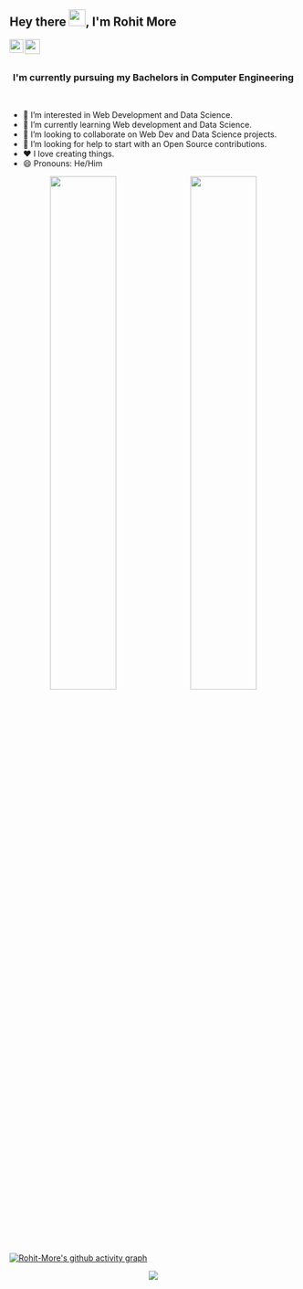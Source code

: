 ## Hey there <img src="https://github.com/TheDudeThatCode/TheDudeThatCode/blob/master/Assets/Hi.gif" width="29px">, I'm Rohit More

<a href="https://www.linkedin.com/in/the-rohit-more/">
  <img align="left" width="24px" src="https://cdn.jsdelivr.net/npm/simple-icons@v3/icons/linkedin.svg"  />
</a>
<a href="mailto:rohitmore197@gmail.com">
  <img align="left" width="26px" src="https://cdn.jsdelivr.net/npm/simple-icons@v3/icons/gmail.svg" />
</a>

<br/>
<br/>
<h3 align="center">I'm currently pursuing my Bachelors in Computer Engineering</h3>
<br/>
<!--<p align="center">
<img src='' />
</p>-->

- 🔭 I’m interested in Web Development and Data Science.
- 🌱 I’m currently learning Web development and Data Science.
- 👯 I’m looking to collaborate on Web Dev and Data Science projects.
- 🤔 I’m looking for help to start with an Open Source contributions.
- ❤️ I love creating things.
- 😄 Pronouns: He/Him
<!--

## 🔧 Languages & Tools
<p align="centre"> 
<a href="https://www.cprogramming.com/" target="_blank"> <img src="https://raw.githubusercontent.com/devicons/devicon/master/icons/c/c-original.svg" alt="c" width="40" height="40"/> </a> 
<a href="https://www.w3schools.com/cpp/" target="_blank"> <img src="https://raw.githubusercontent.com/devicons/devicon/master/icons/cplusplus/cplusplus-original.svg" alt="cplusplus" width="40" height="40"/> </a> 
<a href="https://www.python.org" target="_blank"> <img src="https://raw.githubusercontent.com/devicons/devicon/master/icons/python/python-original.svg" alt="python" width="40" height="40"/> </a> 
<a href="https://www.w3.org/html/" target="_blank"> <img src="https://raw.githubusercontent.com/devicons/devicon/master/icons/html5/html5-original-wordmark.svg" alt="html5" width="40" height="40"/> </a> 
<a href="https://www.w3schools.com/css/" target="_blank"> <img src="https://raw.githubusercontent.com/devicons/devicon/master/icons/css3/css3-original-wordmark.svg" alt="css3" width="40" height="40"/> </a>
<a href="https://developer.mozilla.org/en-US/docs/Web/JavaScript" target="_blank"> <img src="https://raw.githubusercontent.com/devicons/devicon/master/icons/javascript/javascript-original.svg" alt="javascript" width="40" height="40"/> </a> 
<a href="https://getbootstrap.com" target="_blank"> <img src="https://raw.githubusercontent.com/devicons/devicon/master/icons/bootstrap/bootstrap-plain-wordmark.svg" alt="bootstrap" width="40" height="40"/> </a> 
<a href="https://git-scm.com/" target="_blank"> <img src="https://www.vectorlogo.zone/logos/git-scm/git-scm-icon.svg" alt="git" width="40" height="40"/> </a> 


## &#x1f4c8; GitHub Stats
<!--
[![Rohit-More's github streak](https://github-readme-streak-stats.herokuapp.com/?user=Rohit-More&theme=blue-green)](https://github.com/Rohit-More/github-readme-streak-stats)

![Rohit-More's GitHub stats](https://github-readme-stats.vercel.app/api?username=Rohit-More&show_icons=true&theme=chartreuse-dark)-->

<p align="center">
  <img width="48%" src="https://github-readme-stats.vercel.app/api?username=Rohit-More&show_icons=true&theme=chartreuse-dark" />
  <img width="48%" src="https://github-readme-streak-stats.herokuapp.com/?user=Rohit-More&theme=blue-green" />
</p>

[![Rohit-More's github activity graph](https://activity-graph.herokuapp.com/graph?username=Rohit-More&theme=react-dark)](https://github.com/Rohit-More)

<p align="center">
  <img src="https://github-readme-stats.vercel.app/api/top-langs/?username=Rohit-More&theme=tokyonight" align="center" />
</p>
